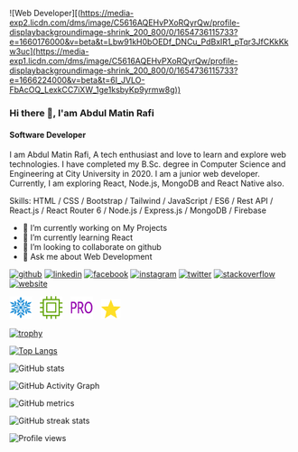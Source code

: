 ![Web Developer][(https://media-exp2.licdn.com/dms/image/C5616AQEHvPXoRQyrQw/profile-displaybackgroundimage-shrink_200_800/0/1654736115733?e=1660176000&v=beta&t=Lbw91kH0bOEDf_DNCu_PdBxIR1_pTqr3JfCKkKkw3uc](https://media-exp1.licdn.com/dms/image/C5616AQEHvPXoRQyrQw/profile-displaybackgroundimage-shrink_200_800/0/1654736115733?e=1666224000&v=beta&t=6I_JVLO-FbAcOQ_LexkCC7iXW_1ge1ksbyKp9yrmw8g))

### Hi there 👋, I'am Abdul Matin Rafi
#### Software Developer


I am Abdul Matin Rafi, A tech enthusiast and love to learn and explore web technologies. I have completed my B.Sc. degree in Computer Science and Engineering at City University in 2020. I am a junior web developer. Currently, I am exploring React, Node.js, MongoDB and React Native also.

Skills: HTML / CSS / Bootstrap / Tailwind / JavaScript / ES6 / Rest API / React.js / React Router 6 / Node.js / Express.js / MongoDB / Firebase

- 🔭 I’m currently working on My Projects 
- 🌱 I’m currently learning React 
- 👯 I’m looking to collaborate on github 
- 💬 Ask me about Web Development 


[<img src='https://cdn.jsdelivr.net/npm/simple-icons@3.0.1/icons/github.svg' alt='github' height='40'>](https://github.com/abdulmatin303)  [<img src='https://cdn.jsdelivr.net/npm/simple-icons@3.0.1/icons/linkedin.svg' alt='linkedin' height='40'>](https://www.linkedin.com/in/abdulmatin303/)  [<img src='https://cdn.jsdelivr.net/npm/simple-icons@3.0.1/icons/facebook.svg' alt='facebook' height='40'>](https://www.facebook.com/abdulmatinrafi)  [<img src='https://cdn.jsdelivr.net/npm/simple-icons@3.0.1/icons/instagram.svg' alt='instagram' height='40'>](https://www.instagram.com/amrafi303/)  [<img src='https://cdn.jsdelivr.net/npm/simple-icons@3.0.1/icons/twitter.svg' alt='twitter' height='40'>](https://twitter.com/abdulmatin303)  [<img src='https://cdn.jsdelivr.net/npm/simple-icons@3.0.1/icons/stackoverflow.svg' alt='stackoverflow' height='40'>](https://stackoverflow.com/users/17967973/abdulmatin303)  [<img src='https://cdn.jsdelivr.net/npm/simple-icons@3.0.1/icons/icloud.svg' alt='website' height='40'>](https://amrafi-portfolio.netlify.app/)  

<a href='https://archiveprogram.github.com/'><img src='https://raw.githubusercontent.com/acervenky/animated-github-badges/master/assets/acbadge.gif' width='40' height='40'></a> <a href='https://docs.github.com/en/developers'><img src='https://raw.githubusercontent.com/acervenky/animated-github-badges/master/assets/devbadge.gif' width='40' height='40'></a> <a href='https://github.com/pricing'><img src='https://raw.githubusercontent.com/acervenky/animated-github-badges/master/assets/pro.gif' width='40' height='40'></a> <a href='https://stars.github.com/'><img src='https://raw.githubusercontent.com/acervenky/animated-github-badges/master/assets/starbadge.gif' width='35' height='35'></a> 

[![trophy](https://github-profile-trophy.vercel.app/?username=abdulmatin303)](https://github.com/ryo-ma/github-profile-trophy)

[![Top Langs](https://github-readme-stats.vercel.app/api/top-langs/?username=abdulmatin303)](https://github.com/anuraghazra/github-readme-stats)

![GitHub stats](https://github-readme-stats.vercel.app/api?username=abdulmatin303&show_icons=true&count_private=true)  

![GitHub Activity Graph](https://activity-graph.herokuapp.com/graph?username=abdulmatin303)  

![GitHub metrics](https://metrics.lecoq.io/abdulmatin303)  

![GitHub streak stats](https://github-readme-streak-stats.herokuapp.com/?user=abdulmatin303)  

![Profile views](https://gpvc.arturio.dev/abdulmatin303)  
